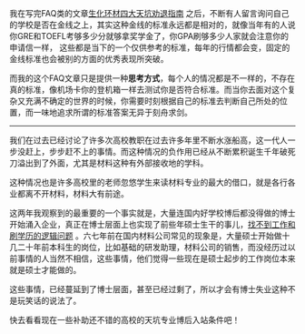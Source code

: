 <p>我在写完FAQ类的文章<a href="https://zhuanlan.zhihu.com/p/30267731" class="internal">生化环材四大天坑劝退指南</a> 之后，不断有人留言询问自己的学校是否在金线之上，其实这种金线的标准永远都是相对的，就像当年有的人说你GRE和TOEFL考够多少分就够拿奖学金了，你GPA刷够多少人家就会注意你的申请信一样， 这些都是当下的一个仅供参考的标准，每年的行情都会变，固定的金线标准也会被别的方面的优秀表现所突破。</p><p>而我的这个FAQ文章只是提供一种<b>思考方式</b>，每个人的情况都是不一样的，不存在真的标准，像机场卡你的登机箱一样去测试你是否符合标准。而当你去面对这个复杂又充满不确定的世界的时候，你需要时刻根据自己的标准去判断自己所处的位置，而一味地追求所谓的标准答案无异于刻舟求剑。</p><hr/><p>我们在过去已经讨论了许多次高校教职在过去许多年里不断水涨船高，这一代人一步没赶上，步步赶不上的事情。而这种情况的负作用已经从不断累积诞生千年破死刀溢出到了外面，尤其是材料这种有外部接收地的学科。</p><p>这种情况也是许多高校里的老师忽悠学生来读材料专业的最大的借口，就是各行各业都离不开材料，材料大有前途。</p><p>这两年我观察到的最重要的一个事实就是，大量连国内好学校博后都没得做的博士开始涌入企业，真正在博士层面上也实现了前些年硕士生干的事儿，<a href="https://zhuanlan.zhihu.com/p/25911759" class="internal">找不到工作和刷学历的逻辑问题</a>  。六七年前在国内材料公司常见的现象是，大量硕士开始做十几二十年前本科生的岗位，比如基础的研发助理，材料公司的销售，而没经历过以前事情的人当然不相信，这些事情，他们觉得一些现在是硕士起步的工作岗位本来就是硕士才能做的。</p><p>这些事情，已经蔓延到了博士层面，甚至已经过剩了，所以才会有博士失业这种不是玩笑话的说法了。</p><p>快去看看现在一些补助还不错的高校的天坑专业博后入站条件吧！</p>
